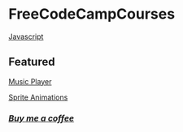 # FreeCodeCampCourses

[Javascript](/FreeCodeCampCourses/JS)

## Featured

[Music Player](https://artechfuz3d-studio.github.io/FreeCodeCampCourses/JS/Alg&DataStruct/MusicPlayer/index.html)

[Sprite Animations](https://artechfuz3d-studio.github.io/FreeCodeCampCourses/JS/YTCourses/FrankLabsCourse/Part01/index.html)

### [*Buy me a coffee*](https://beacons.ai/artechfuz3d)
